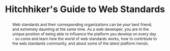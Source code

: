 ---
title: "Hitchhiker's Guide to Web Standards"
speaker: Dominic Farolino
event: CascadiaJS 2018
tags: ["Web Standards"]
abstract: "Web standards and their corresponding organizations can be your best friend, and extremely daunting at the same time. As a web developer, you are in the unique position of being able to influence the platform you develop on every day - so come and learn how the world of web standards works, how to contribute to the web standards community, and about some of the latest platform trends."
ytID: z2SbknMWtp0
layout: talk
---